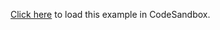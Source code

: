 [Click here](https://codesandbox.io/s/github/react-querybuilder/react-querybuilder/tree/main/examples/dnd) to load this example in CodeSandbox.
